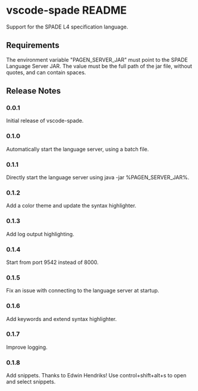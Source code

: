 # vscode-spade README

Support for the SPADE L4 specification language.

## Requirements

The environment variable "PAGEN\_SERVER\_JAR" must point to the SPADE Language Server JAR. The value must be the full path of the jar file, without quotes, and can contain spaces.

## Release Notes

### 0.0.1

Initial release of vscode-spade.

### 0.1.0

Automatically start the language server, using a batch file.

### 0.1.1

Directly start the language server using java -jar %PAGEN\_SERVER\_JAR%.

### 0.1.2

Add a color theme and update the syntax highlighter.

### 0.1.3

Add log output highlighting. 

### 0.1.4

Start from port 9542 instead of 8000.

### 0.1.5

Fix an issue with connecting to the language server at startup.

### 0.1.6

Add keywords and extend syntax highlighter.

### 0.1.7

Improve logging.

### 0.1.8

Add snippets. Thanks to Edwin Hendriks! Use control+shift+alt+s to open and select snippets. 
